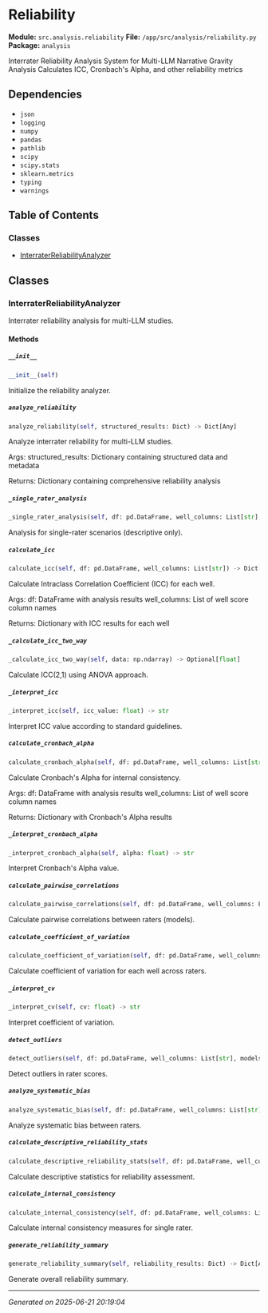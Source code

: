 # Reliability

**Module:** `src.analysis.reliability`
**File:** `/app/src/analysis/reliability.py`
**Package:** `analysis`

Interrater Reliability Analysis System for Multi-LLM Narrative Gravity Analysis
Calculates ICC, Cronbach's Alpha, and other reliability metrics

## Dependencies

- `json`
- `logging`
- `numpy`
- `pandas`
- `pathlib`
- `scipy`
- `scipy.stats`
- `sklearn.metrics`
- `typing`
- `warnings`

## Table of Contents

### Classes
- [InterraterReliabilityAnalyzer](#interraterreliabilityanalyzer)

## Classes

### InterraterReliabilityAnalyzer

Interrater reliability analysis for multi-LLM studies.

#### Methods

##### `__init__`
```python
__init__(self)
```

Initialize the reliability analyzer.

##### `analyze_reliability`
```python
analyze_reliability(self, structured_results: Dict) -> Dict[Any]
```

Analyze interrater reliability for multi-LLM studies.

Args:
    structured_results: Dictionary containing structured data and metadata
    
Returns:
    Dictionary containing comprehensive reliability analysis

##### `_single_rater_analysis`
```python
_single_rater_analysis(self, df: pd.DataFrame, well_columns: List[str], metadata: Dict) -> Dict[Any]
```

Analysis for single-rater scenarios (descriptive only).

##### `calculate_icc`
```python
calculate_icc(self, df: pd.DataFrame, well_columns: List[str]) -> Dict[Any]
```

Calculate Intraclass Correlation Coefficient (ICC) for each well.

Args:
    df: DataFrame with analysis results
    well_columns: List of well score column names
    
Returns:
    Dictionary with ICC results for each well

##### `_calculate_icc_two_way`
```python
_calculate_icc_two_way(self, data: np.ndarray) -> Optional[float]
```

Calculate ICC(2,1) using ANOVA approach.

##### `_interpret_icc`
```python
_interpret_icc(self, icc_value: float) -> str
```

Interpret ICC value according to standard guidelines.

##### `calculate_cronbach_alpha`
```python
calculate_cronbach_alpha(self, df: pd.DataFrame, well_columns: List[str]) -> Dict[Any]
```

Calculate Cronbach's Alpha for internal consistency.

Args:
    df: DataFrame with analysis results
    well_columns: List of well score column names
    
Returns:
    Dictionary with Cronbach's Alpha results

##### `_interpret_cronbach_alpha`
```python
_interpret_cronbach_alpha(self, alpha: float) -> str
```

Interpret Cronbach's Alpha value.

##### `calculate_pairwise_correlations`
```python
calculate_pairwise_correlations(self, df: pd.DataFrame, well_columns: List[str], models: List[str]) -> Dict[Any]
```

Calculate pairwise correlations between raters (models).

##### `calculate_coefficient_of_variation`
```python
calculate_coefficient_of_variation(self, df: pd.DataFrame, well_columns: List[str]) -> Dict[Any]
```

Calculate coefficient of variation for each well across raters.

##### `_interpret_cv`
```python
_interpret_cv(self, cv: float) -> str
```

Interpret coefficient of variation.

##### `detect_outliers`
```python
detect_outliers(self, df: pd.DataFrame, well_columns: List[str], models: List[str]) -> Dict[Any]
```

Detect outliers in rater scores.

##### `analyze_systematic_bias`
```python
analyze_systematic_bias(self, df: pd.DataFrame, well_columns: List[str], models: List[str]) -> Dict[Any]
```

Analyze systematic bias between raters.

##### `calculate_descriptive_reliability_stats`
```python
calculate_descriptive_reliability_stats(self, df: pd.DataFrame, well_columns: List[str]) -> Dict[Any]
```

Calculate descriptive statistics for reliability assessment.

##### `calculate_internal_consistency`
```python
calculate_internal_consistency(self, df: pd.DataFrame, well_columns: List[str]) -> Dict[Any]
```

Calculate internal consistency measures for single rater.

##### `generate_reliability_summary`
```python
generate_reliability_summary(self, reliability_results: Dict) -> Dict[Any]
```

Generate overall reliability summary.

---

*Generated on 2025-06-21 20:19:04*